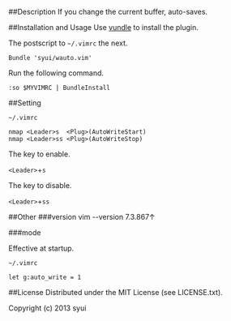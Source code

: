 ##Description
If you change the current buffer, auto-saves.

##Installation and Usage
Use [vundle](https://github.com/gmarik/vundle) to install the plugin.

The postscript to `~/.vimrc` the next.

```
Bundle 'syui/wauto.vim'
```

Run the following command.

`:so $MYVIMRC | BundleInstall`

##Setting

`~/.vimrc`

```
nmap <Leader>s  <Plug>(AutoWriteStart)
nmap <Leader>ss <Plug>(AutoWriteStop)
```

The key to enable.

`<Leader>`+`s`

The key to disable.

`<Leader>`+`ss`

##Other
###version
vim --version 7.3.867↑

###mode

Effective at startup.

`~/.vimrc`

```
let g:auto_write = 1
```


##License
Distributed under the MIT License (see LICENSE.txt).

Copyright (c) 2013 syui

